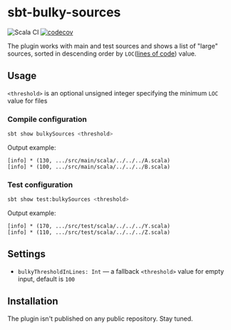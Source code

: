 # sbt-bulky-sources

![Scala CI](https://github.com/rokinsky/sbt-bulky-sources/workflows/Scala%20CI/badge.svg)
[![codecov](https://codecov.io/gh/rokinsky/sbt-bulky-sources/branch/master/graph/badge.svg?token=RAZKN2QQ52)](https://codecov.io/gh/rokinsky/sbt-bulky-sources)

The plugin works with main and test sources and shows a list of "large" sources, sorted in descending order by `LOC`([lines of code](https://en.wikipedia.org/wiki/Source_lines_of_code)) value.

## Usage

`<threshold>` is an optional unsigned integer specifying the minimum `LOC` value for files

### Compile configuration
```bash
sbt show bulkySources <threshold>
```

Output example:
```
[info] * (130, .../src/main/scala/../../../A.scala)
[info] * (100, .../src/main/scala/../../../B.scala)
```

### Test configuration
```bash
sbt show test:bulkySources <threshold>
```

Output example:
```
[info] * (170, .../src/test/scala/../../../Y.scala)
[info] * (110, .../src/test/scala/../../../Z.scala)
```

## Settings

* `bulkyThresholdInLines: Int` — a fallback `<threshold>` value for empty input, default is `100`

## Installation
The plugin isn't published on any public repository. Stay tuned.
